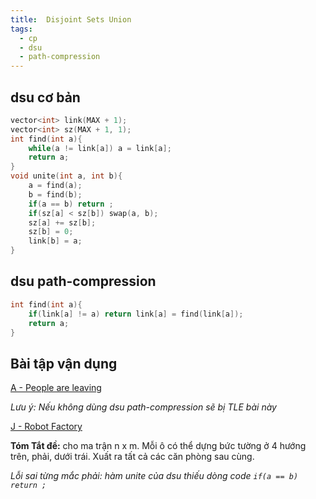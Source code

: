 ```yaml
---
title:  Disjoint Sets Union
tags:
  - cp
  - dsu
  - path-compression
---
```


<!--more-->

## dsu cơ bản

```cpp
vector<int> link(MAX + 1);
vector<int> sz(MAX + 1, 1);
int find(int a){
    while(a != link[a]) a = link[a];
    return a;
}
void unite(int a, int b){
    a = find(a);
    b = find(b);
    if(a == b) return ;
    if(sz[a] < sz[b]) swap(a, b);
    sz[a] += sz[b];
    sz[b] = 0;
    link[b] = a;
}
```
## dsu path-compression

```cpp
int find(int a){
    if(link[a] != a) return link[a] = find(link[a]);
    return a;
}
```
## Bài tập vận dụng
[A - People are leaving](https://codeforces.com/edu/course/2/lesson/7/2/practice/contest/289391/problem/A)

*Lưu ý: Nếu không dùng dsu path-compression sẽ bị TLE bài này*

[J - Robot Factory](https://codeforces.com/contest/1600/problem/J)

**Tóm Tắt đề:** cho ma trận n x m. Mỗi ô có thể dựng bức tường ở 4 hướng trên, phải, dưới trái. Xuất ra tất cả các căn phòng sau cùng.

*Lỗi sai từng mắc phải: hàm unite của dsu thiếu dòng code `if(a == b) return ;`*
